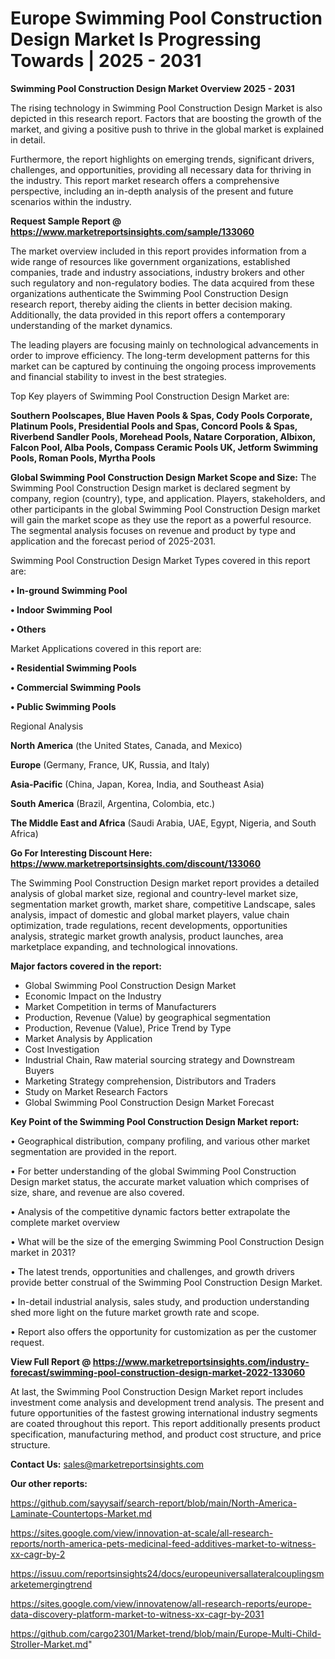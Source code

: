 # Europe Swimming Pool Construction Design Market Is Progressing Towards | 2025 - 2031

<Strong> Swimming Pool Construction Design Market Overview 2025 - 2031</strong>

The rising technology in Swimming Pool Construction Design Market is also depicted in this research report. Factors that are boosting the growth of the market, and giving a positive push to thrive in the global market is explained in detail.

Furthermore, the report highlights on emerging trends, significant drivers, challenges, and opportunities, providing all necessary data for thriving in the industry. This report market research offers a comprehensive perspective, including an in-depth analysis of the present and future scenarios within the industry.

<strong>Request Sample Report @ <a href=https://www.marketreportsinsights.com/sample/133060>https://www.marketreportsinsights.com/sample/133060</a></strong>

The market overview included in this report provides information from a wide range of resources like government organizations, established companies, trade and industry associations, industry brokers and other such regulatory and non-regulatory bodies. The data acquired from these organizations authenticate the Swimming Pool Construction Design research report, thereby aiding the clients in better decision making. Additionally, the data provided in this report offers a contemporary understanding of the market dynamics.

The leading players are focusing mainly on technological advancements in order to improve efficiency. The long-term development patterns for this market can be captured by continuing the ongoing process improvements and financial stability to invest in the best strategies.

Top Key players of Swimming Pool Construction Design Market are:

<strong>Southern Poolscapes, Blue Haven Pools & Spas, Cody Pools Corporate, Platinum Pools, Presidential Pools and Spas, Concord Pools & Spas, Riverbend Sandler Pools, Morehead Pools, Natare Corporation, Albixon, Falcon Pool, Alba Pools, Compass Ceramic Pools UK, Jetform Swimming Pools, Roman Pools, Myrtha Pools</strong>

<strong><b>Global Swimming Pool Construction Design Market Scope and Size:</b></strong>
The Swimming Pool Construction Design market is declared segment by company, region (country), type, and application. Players, stakeholders, and other participants in the global Swimming Pool Construction Design market will gain the market scope as they use the report as a powerful resource. The segmental analysis focuses on revenue and product by type and application and the forecast period of 2025-2031.

Swimming Pool Construction Design Market Types covered in this report are:

<strong>• In-ground Swimming Pool

• Indoor Swimming Pool

• Others</strong>

Market Applications covered in this report are:

<strong>• Residential Swimming Pools

• Commercial Swimming Pools

• Public Swimming Pools</strong> 

Regional Analysis

<strong>North America</strong> (the United States, Canada, and Mexico)

<strong>Europe</strong> (Germany, France, UK, Russia, and Italy)

<strong>Asia-Pacific</strong> (China, Japan, Korea, India, and Southeast Asia)

<strong>South America</strong> (Brazil, Argentina, Colombia, etc.)

<strong>The Middle East and Africa</strong> (Saudi Arabia, UAE, Egypt, Nigeria, and South Africa)

<strong>Go For Interesting Discount Here: <a href=https://www.marketreportsinsights.com/discount/133060>https://www.marketreportsinsights.com/discount/133060</a></strong>

The Swimming Pool Construction Design market report provides a detailed analysis of global market size, regional and country-level market size, segmentation market growth, market share, competitive Landscape, sales analysis, impact of domestic and global market players, value chain optimization, trade regulations, recent developments, opportunities analysis, strategic market growth analysis, product launches, area marketplace expanding, and technological innovations.

<strong><b>Major factors covered in the report:</b></strong>
<ul>
  <li>Global Swimming Pool Construction Design Market </li>
  <li>Economic Impact on the Industry</li>
  <li>Market Competition in terms of Manufacturers</li>
  <li>Production, Revenue (Value) by geographical segmentation</li>
  <li>Production, Revenue (Value), Price Trend by Type</li>
  <li>Market Analysis by Application</li>
  <li>Cost Investigation</li>
  <li>Industrial Chain, Raw material sourcing strategy and Downstream Buyers</li>
  <li>Marketing Strategy comprehension, Distributors and Traders</li>
  <li>Study on Market Research Factors</li>
  <li>Global Swimming Pool Construction Design Market Forecast</li>
</ul>

<strong><b>Key Point of the Swimming Pool Construction Design Market report:</b></strong>

• Geographical distribution, company profiling, and various other market segmentation are provided in the report.

• For better understanding of the global Swimming Pool Construction Design market status, the accurate market valuation which comprises of size, share, and revenue are also covered.

• Analysis of the competitive dynamic factors better extrapolate the complete market overview

• What will be the size of the emerging Swimming Pool Construction Design market in 2031?

• The latest trends, opportunities and challenges, and growth drivers provide better construal of the Swimming Pool Construction Design Market.

• In-detail industrial analysis, sales study, and production understanding shed more light on the future market growth rate and scope.

• Report also offers the opportunity for customization as per the customer request.

<strong><b>View Full Report @ <a href=https://www.marketreportsinsights.com/industry-forecast/swimming-pool-construction-design-market-2022-133060>https://www.marketreportsinsights.com/industry-forecast/swimming-pool-construction-design-market-2022-133060</a></b></strong>


At last, the Swimming Pool Construction Design Market report includes investment come analysis and development trend analysis. The present and future opportunities of the fastest growing international industry segments are coated throughout this report. This report additionally presents product specification, manufacturing method, and product cost structure, and price structure.

<strong>Contact Us:</strong>
sales@marketreportsinsights.com

<strong>Our other reports:</strong>

<a href=https://github.com/sayysaif/search-report/blob/main/North-America-Laminate-Countertops-Market.md>https://github.com/sayysaif/search-report/blob/main/North-America-Laminate-Countertops-Market.md</a>

<a href=https://sites.google.com/view/innovation-at-scale/all-research-reports/north-america-pets-medicinal-feed-additives-market-to-witness-xx-cagr-by-2>https://sites.google.com/view/innovation-at-scale/all-research-reports/north-america-pets-medicinal-feed-additives-market-to-witness-xx-cagr-by-2</a>

<a href=https://issuu.com/reportsinsights24/docs/europeuniversallateralcouplingsmarketemergingtrend>https://issuu.com/reportsinsights24/docs/europeuniversallateralcouplingsmarketemergingtrend</a>

<a href=https://sites.google.com/view/innovatenow/all-research-reports/europe-data-discovery-platform-market-to-witness-xx-cagr-by-2031>https://sites.google.com/view/innovatenow/all-research-reports/europe-data-discovery-platform-market-to-witness-xx-cagr-by-2031</a>

<a href=https://github.com/cargo2301/Market-trend/blob/main/Europe-Multi-Child-Stroller-Market.md>https://github.com/cargo2301/Market-trend/blob/main/Europe-Multi-Child-Stroller-Market.md</a>"
